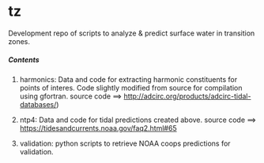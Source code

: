 # tz

Development repo of scripts to analyze & predict surface water in transition zones. 

##### Contents
1. harmonics: Data and code for extracting harmonic constituents for points of interes. Code slightly modified from source for compilation using gfortran.
source code ==> http://adcirc.org/products/adcirc-tidal-databases/)

2. ntp4:  Data and code for tidal predictions created above.
source code ==> https://tidesandcurrents.noaa.gov/faq2.html#65

3. validation: python scripts to retrieve NOAA coops predictions for validation.


